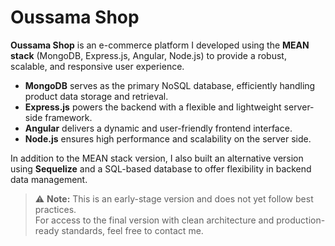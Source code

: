 # Oussama Shop

**Oussama Shop** is an e-commerce platform I developed using the **MEAN stack** (MongoDB, Express.js, Angular, Node.js) to provide a robust, scalable, and responsive user experience.

- **MongoDB** serves as the primary NoSQL database, efficiently handling product data storage and retrieval.
- **Express.js** powers the backend with a flexible and lightweight server-side framework.
- **Angular** delivers a dynamic and user-friendly frontend interface.
- **Node.js** ensures high performance and scalability on the server side.

In addition to the MEAN stack version, I also built an alternative version using **Sequelize** and a SQL-based database to offer flexibility in backend data management.

> ⚠️ **Note:** This is an early-stage version and does not yet follow best practices.  
> For access to the final version with clean architecture and production-ready standards, feel free to contact me.
